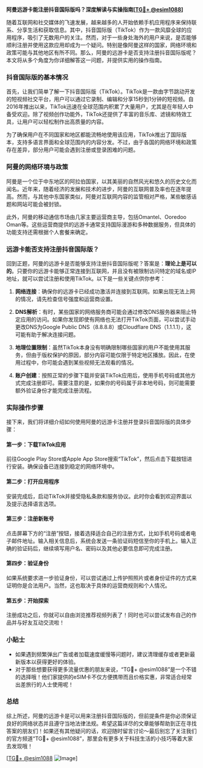**阿曼远游卡能注册抖音国际版吗？深度解读与实操指南[[TG💪+ @esim1088](https://t.me/s/esim1088)]**

随着互联网和社交媒体的飞速发展，越来越多的人开始依赖手机应用程序来保持联系、分享生活和获取信息。其中，抖音国际版（TikTok）作为一款风靡全球的应用程序，吸引了无数用户的关注。然而，对于一些身处海外的用户来说，是否能够顺利注册并使用这款应用却成为一个疑问。特别是像阿曼这样的国家，网络环境和政策可能与其他地区有所不同。那么，阿曼的远游卡是否支持注册抖音国际版呢？本文将从多个角度为你详细解答这一问题，并提供实用的操作指南。

### 抖音国际版的基本情况

首先，让我们简单了解一下抖音国际版（TikTok）。TikTok是一款由字节跳动开发的短视频社交平台，用户可以通过它录制、编辑和分享15秒到1分钟的短视频。自2016年推出以来，TikTok迅速在全球范围内积累了大量用户，尤其是在年轻人中备受欢迎。除了视频创作功能外，TikTok还提供了丰富的音乐库、滤镜和特效工具，让用户可以轻松制作出高质量的内容。

为了确保用户在不同国家和地区都能流畅地使用该应用，TikTok推出了国际版本，支持多语言界面和全球范围内的内容分发。不过，由于各国的网络环境和政策存在差异，部分用户可能会遇到注册或登录困难的问题。

### 阿曼的网络环境与政策

阿曼是一个位于中东地区的阿拉伯国家，以其美丽的自然风光和悠久的历史文化而闻名。近年来，随着经济的发展和技术的进步，阿曼的互联网普及率也在逐年提高。然而，与其他中东国家类似，阿曼对互联网内容的监管相对严格，某些敏感话题和网站可能会被封锁。

此外，阿曼的移动通信市场由几家主要运营商主导，包括Omantel、Ooredoo Oman等。这些运营商提供的远游卡通常支持国际漫游和多种数据服务，但具体的功能支持还需根据个人套餐来确定。

### 远游卡能否支持注册抖音国际版？

回到正题，阿曼的远游卡是否能够支持注册抖音国际版呢？答案是：**理论上是可以的**。只要你的远游卡能够正常连接到互联网，并且没有被限制访问特定的域名或IP地址，就可以尝试注册和使用TikTok。以下是一些关键点供你参考：

1. **网络连接**：确保你的远游卡已经成功激活并连接到互联网。如果出现无法上网的情况，请先检查信号强度和运营商设置。
   
2. **DNS解析**：有时，某些国家的网络服务商可能会通过修改DNS服务器来阻止特定应用的访问。如果你发现即使有网络也无法打开TikTok页面，可以尝试手动更改DNS为Google Public DNS（8.8.8.8）或Cloudflare DNS（1.1.1.1），这可能有助于解决连接问题。

3. **地理位置限制**：虽然TikTok本身没有明确限制哪些国家的用户不能使用其服务，但由于版权保护的原因，部分内容可能仅限于特定地区播放。因此，在使用过程中，你可能会遇到某些视频无法观看的情况。

4. **账户创建**：按照正常的步骤下载并安装TikTok应用后，使用手机号码或其他方式完成注册即可。需要注意的是，如果你的号码属于非本地号码，则可能需要额外验证身份才能完成注册流程。

### 实际操作步骤

接下来，我们将详细介绍如何使用阿曼的远游卡注册并登录抖音国际版的具体步骤：

#### 第一步：下载TikTok应用
前往Google Play Store或Apple App Store搜索“TikTok”，然后点击下载按钮进行安装。确保设备已连接到稳定的网络环境中。

#### 第二步：打开应用程序
安装完成后，启动TikTok并接受隐私条款和服务协议。此时你会看到欢迎界面以及提示选择语言选项。

#### 第三步：注册新账号
点击屏幕下方的“注册”按钮，接着选择适合自己的注册方式，比如手机号码或者电子邮件地址。输入相关信息后，系统会发送一条验证码短信至你的手机上。输入正确的验证码后，继续填写用户名、密码以及其他必要信息即可完成注册。

#### 第四步：验证身份
如果系统要求进一步验证身份，可以尝试通过上传护照照片或者身份证件的方式来证明你是合法用户。当然，这也取决于具体的运营商规则和个人情况。

#### 第五步：开始探索
注册成功之后，你就可以自由浏览推荐视频列表了！同时也可以尝试发布自己的作品并与好友互动交流啦！

### 小贴士
- 如果遇到频繁弹出广告或者加载速度缓慢等问题时，建议清理缓存或者更新最新版本以获得更好的体验。
- 对于那些想要获得更多流量优惠的朋友来说，“TG💪+ @esim1088”是一个不错的选择哦！他们家提供的eSIM卡不仅方便携带而且价格实惠，非常适合经常出差旅行的人士使用呢！

### 总结

综上所述，阿曼的远游卡是可以用来注册抖音国际版的，但前提条件是你必须保证良好的网络状态并且遵守当地法律法规。希望这篇详尽的文章能够帮助到正在寻找答案的朋友们！如果还有其他疑问的话，欢迎随时留言讨论～最后别忘了关注我们的官方频道“TG💪+ @esim1088”，那里会有更多关于科技生活的小技巧等着大家去发现哦！

[[TG💪+ @esim1088](https://t.me/s/esim1088) ![Image](https://i.postimg.cc/4NQfJmqS/Snipaste-2025-05-13-00-14-12.png)]